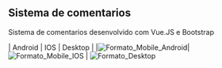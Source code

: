 <h2>Sistema de comentarios</h2>

Sistema de comentarios desenvolvido com Vue.JS e Bootstrap


| Android | IOS | Desktop |
|![Formato_Mobile_Android](https://user-images.githubusercontent.com/88919003/210920210-fb6a6231-f45f-4b3d-86b3-5374a61beca9.jpg)|![Formato_Mobile_IOS](https://user-images.githubusercontent.com/88919003/210920279-b6b8f23b-33f1-4e4c-bf72-de4f182d2d2e.jpg) | ![Formato_Desktop](https://user-images.githubusercontent.com/88919003/210920105-3667ccce-8ffe-4423-b3ab-d59420bf900e.jpg)


